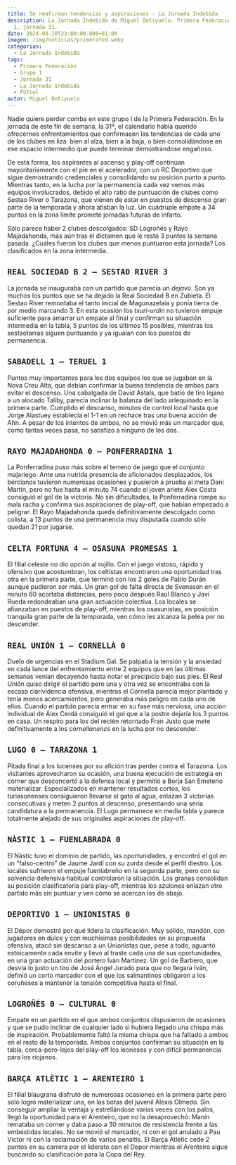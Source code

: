 ```yaml
---
title: Se reafirman tendencias y aspiraciones - La Jornada Indebida
description: La Jornada Indebida de Miguel Ontiyuelo. Primera Federación, grupo
  1, jornada 31.
date: 2024-04-10T23:00:00.000+01:00
imagen: /img/noticias/primerafed.webp
categorias:
  - La Jornada Indebida
tags:
  - Primera Federación
  - Grupo 1
  - Jornada 31
  - La Jornada Indebida
  - Fútbol
autor: Miguel Ontiyuelo
---
```

Nadie quiere perder comba en este grupo I de la Primera Federación. En la jornada de este fin de semana, la 31º, el calendario había querido ofrecernos enfrentamientos que confirmasen las tendencias de cada uno de los clubes en liza: bien al alza, bien a la baja, o bien consolidándose en ese espacio intermedio que puede terminar demostrándose engañoso.

De esta forma, los aspirantes al ascenso y play-off continúan mayoritariamente con el pie en el acelerador, con un RC Deportivo que sigue demostrando credenciales y consolidando su posición punto a punto. Mientras tanto, en la lucha por la permanencia cada vez vemos más equipos involucrados, debido el alto ratio de puntuación de clubes como Sestao River o Tarazona, que vienen de estar en puestos de descenso gran parte de la temporada y ahora atisban la luz. Un cuádruple empate a 34 puntos en la zona límite promete jornadas futuras de infarto.

Sólo parece haber 2 clubes descolgados: SD Logroñés y Rayo Majadahonda, más aún tras el dictamen que le restó 3 puntos la semana pasada. ¿Cuáles fueron los clubes que menos puntuaron esta jornada? Los clasificados en la zona intermedia.

## `REAL SOCIEDAD B 2 – SESTAO RIVER 3`

La jornada se inauguraba con un partido que parecía un *dejavú*. Son ya muchos los puntos que se ha dejado la Real Sociedad B en Zubieta. El Sestao River remontaba el tanto inicial de Magunazelaia y ponía tierra de por medio marcando 3. En esta ocasión los *txuri-urdin* no tuvieron empuje suficiente para amarrar un empate al final y confirman su situación intermedia en la tabla, 5 puntos de los últimos 15 posibles, mientras los sestaotarras siguen puntuando y ya igualan con los puestos de permanencia. 

## `SABADELL 1 – TERUEL 1`

Puntos muy importantes para los dos equipos los que se jugaban en la Nova Creu Alta, que debían confirmar la buena tendencia de ambos para evitar el descenso. Una cabalgada de David Astals, que batió de tiro lejano a un alocado Taliby, parecía inclinar la balanza del lado arlequinado en la primera parte. Cumplido el descanso, minutos de control local hasta que Jorge Alastuey establecía el 1-1 en un rechace tras una buena acción de Ahn. A pesar de los intentos de ambos, no se movió más un marcador que, como tantas veces pasa, no satisfizo a ninguno de los dos.

## `RAYO MAJADAHONDA 0 – PONFERRADINA 1`

La Ponferradina puso más sobre el terreno de juego que el conjunto majariego. Ante una nutrida presencia de aficionados desplazados, los bercianos tuvieron numerosas ocasiones y pusieron a prueba al meta Dani Martín, pero no fue hasta el minuto 74 cuando el joven ariete Álex Costa consiguió el gol de la victoria. No sin dificultades, la Ponferradina rompe su mala racha y confirma sus aspiraciones de play-off, que habían empezado a peligrar. El Rayo Majadahonda queda definitivamente descolgado como colista, a 13 puntos de una permanencia muy disputada cuando sólo quedan 21 por jugarse. 

## `CELTA FORTUNA 4 – OSASUNA PROMESAS 1`

El filial celeste no dio opción al rojillo. Con el juego vistoso, rápido y ofensivo que acostumbran, los celtistas encontraron una oportunidad tras otra en la primera parte, que terminó con los 2 goles de Pablo Durán aunque pudieron ser más. Un gran gol de falta directa de Svensson en el minuto 60 acortaba distancias, pero poco después Raúl Blanco y Javi Rueda redondeaban una gran actuación colectiva. Los locales se afianzaban en puestos de play-off, mientras los osasunistas, en posición tranquila gran parte de la temporada, ven cómo les alcanza la pelea por no descender.

## `REAL UNIÓN 1 – CORNELLÀ 0`

Duelo de urgencias en el Stadium Gal. Se palpaba la tensión y la ansiedad en cada lance del enfrentamiento entre 2 equipos que en las últimas semanas venían decayendo hasta notar el precipicio bajo sus pies. El Real Unión quiso dirigir el partido pero una y otra vez se encontraba con la escasa clarividencia ofensiva, mientras el Cornellà parecía mejor plantado y tenía menos acercamientos, pero generaba más peligro en cada uno de ellos. Cuando el partido parecía entrar en su fase más nerviosa, una acción individual de Álex Cerdá consiguió el gol que a la postre dejaría los 3 puntos en casa. Un respiro para los del recién retornado Fran Justo que mete definitivamente a los *cornellanencs* en la lucha por no descender.

## `LUGO 0 – TARAZONA 1`

Pitada final a los lucenses por su afición tras perder contra el Tarazona. Los visitantes aprovecharon su ocasión, una buena ejecución de estrategia en corner que desconcertó a la defensa local y permitió a Borja San Emeterio materializar. Especializados en mantener resultados cortos, los turiasonenses consiguieron llevarse el gato al agua, enlazan 3 victorias consecutivas y meten 2 puntos al descenso, presentando una seria candidatura a la permanencia. El Lugo permanece en media tabla y parece totalmente alejado de sus originales aspiraciones de play-off.

## `NÀSTIC 1 – FUENLABRADA 0`

El Nàstic tuvo el dominio de partido, las oportunidades, y encontró el gol en un “falso-centro” de Jaume Jardí con su zurda desde el perfil diestro. Los locales sufrieron el empuje fuenlabreño en la segunda parte, pero con su solvencia defensiva habitual controlaron la situación. Los granas consolidan su posición clasificatoria para play-off, mientras los azulones enlazan otro partido más sin puntuar y ven cómo se acercan los de abajo.

## `DEPORTIVO 1 – UNIONISTAS 0`

El Dépor demostró por qué lidera la clasificación. Muy sólido, mandón, con jugadores en dulce y con muchísimas posibilidades en su propuesta ofensiva, atacó sin descanso a un Unionistas que, pese a todo, aguantó estoicamente cada envite y llevó al traste cada una de sus oportunidades, en una gran actuación del portero Iván Martínez. Un gol de Barbero, que desvía lo justo un tiro de José Ángel Jurado para que no llegara Iván, definió un corto marcador con el que los salmantinos obligaron a los coruñeses a mantener la tensión competitiva hasta el final.

## `LOGROÑÉS 0 – CULTURAL 0`

Empate en un partido en el que ambos conjuntos dispusieron de ocasiones y que se pudo inclinar de cualquier lado si hubiera llegado una chispa más de inspiración. Probablemente faltó la misma chispa que ha faltado a ambos en el resto de la temporada. Ambos conjuntos confirman su situación en la tabla, cerca-pero-lejos del play-off los leoneses y con difícil permanencia para los riojanos.

## `BARÇA ATLÈTIC 1 – ARENTEIRO 1`

El filial blaugrana disfrutó de numerosas ocasiones en la primera parte pero sólo logró materializar una, en las botas del juvenil Alexis Olmedo. Sin conseguir ampliar la ventaja y estrellándose varias veces con los palos, llegó la oportunidad para el Arenteiro, que no la desaprovechó: Manín remataba un corner y daba paso a 30 minutos de resistencia frente a las embestidas locales. No se movió el marcador, ni con el gol anulado a Pau Víctor ni con la reclamación de varios penaltis. El Barça Atlètic cede 2 puntos en su carrera por el liderato con el Depor mientras el Arenteiro sigue buscando su clasificación para la Copa del Rey.
